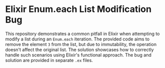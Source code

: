 # Elixir Enum.each List Modification Bug

This repository demonstrates a common pitfall in Elixir when attempting to modify a list during an `Enum.each` iteration.  The provided code aims to remove the element `3` from the list, but due to immutability, the operation doesn't affect the original list. The solution showcases how to correctly handle such scenarios using Elixir's functional approach.  The bug and solution are provided in separate `.ex` files.